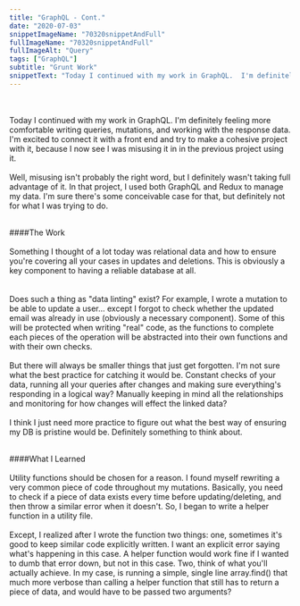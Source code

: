 ```yaml
---
title: "GraphQL - Cont."
date: "2020-07-03"
snippetImageName: "70320snippetAndFull"
fullImageName: "70320snippetAndFull"
fullImageAlt: "Query"
tags: ["GraphQL"]
subtitle: "Grunt Work"
snippetText: "Today I continued with my work in GraphQL.  I'm definitely feeling more comfortable writing queries, mutations, and working with the response data.  I'm excited to connect it with a front end and try to make a cohesive project with it, because I now see I was misusing it in in the previous project using it."
---
```


<br>
<br>
Today I continued with my work in GraphQL.  I'm definitely feeling more comfortable writing queries, mutations, and working with the response data.  I'm excited to connect it with a front end and try to make a cohesive project with it, because I now see I was misusing it in in the previous project using it.
<br>
<br>
Well, misusing isn't probably the right word, but I definitely wasn't taking full advantage of it.  In that project, I used both GraphQL and Redux to manage my data.  I'm sure there's some conceivable case for that, but definitely not for what I was trying to do.
<br>
<br>

####The Work
<br>
<br>
Something I thought of a lot today was relational data and how to ensure you're covering all your cases in updates and deletions.  This is obviously a key component to having a reliable database at all.  
<br>
<br>
Does such a thing as "data linting" exist?  For example, I wrote a mutation to be able to update a user... except I forgot to check whether the updated email was already in use (obviously a necessary component).  Some of this will be protected when writing "real" code, as the functions to complete each pieces of the operation will be abstracted into their own functions and with their own checks.
<br>
<br>
But there will always be smaller things that just get forgotten.  I'm not sure what the best practice for catching it would be.  Constant checks of your data, running all your queries after changes and making sure everything's responding in a logical way?  Manually keeping in mind all the relationships and monitoring for how changes will effect the linked data?
<br>
<br>
I think I just need more practice to figure out what the best way of ensuring my DB is pristine would be.  Definitely something to think about.
<br>
<br>

####What I Learned
<br>
<br>
Utility functions should be chosen for a reason.  I found myself rewriting a very common piece of code throughout my mutations.  Basically, you need to check if a piece of data exists every time before updating/deleting, and then throw a similar error when it doesn't.  So, I began to write a helper function in a utility file.
<br>
<br>
Except, I realized after I wrote the function two things: one, sometimes it's good to keep similar code explicitly written.  I want an explicit error saying what's happening in this case.  A helper function would work fine if I wanted to dumb that error down, but not in this case.  Two, think of what you'll actually achieve.  In my case, is running a simple, single line array.find() that much more verbose than calling a helper function that still has to return a piece of data, and would have to be passed two arguments?  
<br>
<br>
